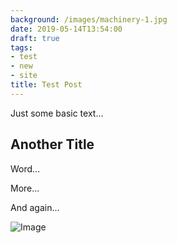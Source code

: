 ```yaml
---
background: /images/machinery-1.jpg
date: 2019-05-14T13:54:00
draft: true
tags:
- test
- new
- site
title: Test Post
---
```



Just some basic text...

## Another Title

Word...

More...

And again...

![Image](https://phantombuster.s3.amazonaws.com/JvGsCizilFY/u9-wrDly9NjCqvqiR4Z89w/gitlabcal.svg)
